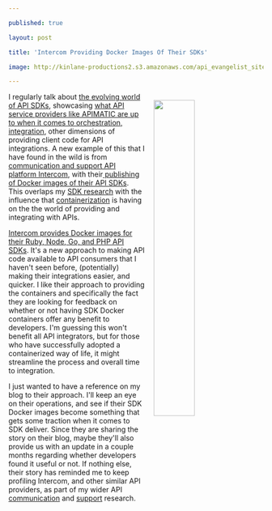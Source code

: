 ---
published: true
layout: post
title: 'Intercom Providing Docker Images Of Their SDKs'
image: http://kinlane-productions2.s3.amazonaws.com/api_evangelist_site/blog/screen_shot_2017_01_10_at_7.57.42_pm.png
---

<p><img style="padding: 15px;" src="https://kinlane-productions2.s3.amazonaws.com/api_evangelist_site/blog/screen_shot_2017_01_10_at_7.57.42_pm.png" alt="" width="40%" align="right" />
<p>I regularly talk about <a href="http://apievangelist.com/2016/09/30/api-sdks-getting-more-specialized/">the evolving world of API SDKs</a>, showcasing <a href="http://apievangelist.com/2016/10/05/evolving-the-api-sdk-with-apimatic-dx-kits/">what API service providers like APIMATIC are up to when it comes to orchestration, integration</a>, other dimensions of providing client code for API integrations. A new example of this that I have found in the wild is from <a href="https://www.intercom.com/">communication and support API platform Intercom</a>, with their<a href="https://medium.com/intercom-developers/new-docker-images-for-intercom-sdks-835810cc4ba1#.2b201mdlq"> publishing of Docker images of their API SDKs</a>. This overlaps my <a href="http://sdk.apievangelist.com/">SDK research</a> with the influence that&nbsp;<a href="http://containers.apievangelist.com">containerization</a> is having on the the world of providing and integrating with APIs.
<p><a href="https://developers.intercom.com/docs/docker-sdk-environments">Intercom provides Docker images for their Ruby, Node, Go, and PHP API SDKs</a>. It's a new approach to making API code available to API consumers that I haven't seen before, (potentially) making their integrations easier, and quicker. I like their approach to providing the containers and specifically the fact they are looking for feedback on whether or not having SDK Docker containers offer any benefit to developers. I'm guessing this won't benefit all API integrators, but for those who have successfully adopted a containerized way of life, it might streamline the process and overall time to integration.
<p>I just wanted to have a reference on my blog to their approach. I'll keep an eye on their operations, and see if their SDK Docker images become something that gets some traction when it comes to SDK deliver. Since they are sharing the story on their blog, maybe they'll also provide us with an update in a couple months regarding whether developers found it useful or not. If nothing else, their story has reminded me to keep profiling Intercom, and other similar API providers, as part of my wider API <a href="http://communications.apievangelist.com/">communication</a> and <a href="http://support.apievangelist.com/">support</a> research.



